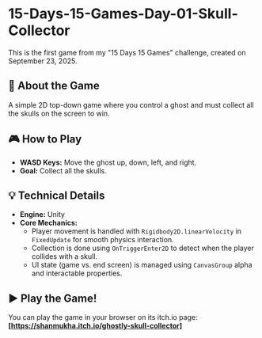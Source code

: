# 15-Days-15-Games-Day-01-Skull-Collector

This is the first game from my "15 Days 15 Games" challenge, created on September 23, 2025.

## 🚀 About the Game
A simple 2D top-down game where you control a ghost and must collect all the skulls on the screen to win.

## 🎮 How to Play
* **WASD Keys:** Move the ghost up, down, left, and right.
* **Goal:** Collect all the skulls.

## 💡 Technical Details
* **Engine:** Unity
* **Core Mechanics:**
    * Player movement is handled with `Rigidbody2D.linearVelocity` in `FixedUpdate` for smooth physics interaction.
    * Collection is done using `OnTriggerEnter2D` to detect when the player collides with a skull.
    * UI state (game vs. end screen) is managed using `CanvasGroup` alpha and interactable properties.

## ▶️ Play the Game!
You can play the game in your browser on its itch.io page:
**[https://shanmukha.itch.io/ghostly-skull-collector]**
